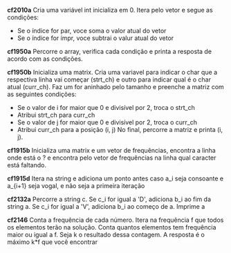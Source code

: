**cf2010a** 
Cria uma variável int inicializa em 0. Itera pelo vetor e segue as condições:
- Se o índice for par, voce soma o valor atual do vetor
- Se o índice for ímpr, voce subtrai o valur atual do vetor

**cf1950a** 
Percorre o array, verifica cada condição e printa a resposta de acordo com as condições.

**cf1950b**
Inicializa uma matrix. Cria uma variavel para indicar o char que a respectiva linha vai começar (strt_ch) e outro para indicar qual é o char atual (curr_ch). 
Faz um for aninhado pelo tamanho e preenche a matriz com as seguintes condições:
- Se o valor de i for maior que 0 e divisível por 2, troca o strt_ch 
- Atribui strt_ch para curr_ch
- Se o valor de j for maior que 0 e divisível por 2, troca o curr_ch
- Atribui curr_ch para a posição (i, j)
No final, percorre a matriz e printa (i, j).

**cf1915b**
Inicializa uma matrix e um vetor de frequências, encontra a linha onde está o ? e encontra pelo vetor de frequências na linha qual caracter está faltando. 

**cf1915d**
Itera na string e adiciona um ponto antes caso a_i seja consoante e a_{i+1} seja vogal, e não seja a primeira iteração

**cf2132a**
Percorre a string c. Se c_i for igual a 'D', adiciona b_i ao fim da string a. Se c_i for igual a 'V', adiciona b_i ao começo de a. Imprime a

**cf2146**
Conta a frequência de cada número. Itera na frequência f que todos os elementos terão na solução. Conta quantos elementos tem frequência maior ou igual a f. Seja k o resultado dessa contagem. A resposta é o máximo k\*f que você encontrar
